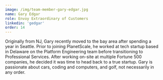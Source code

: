 ```yaml
---
image: /img/team-member-gary-edgar.jpg
name: Gary Edgar 
role: Envoy Extraordinary of Customers 
linkedin: 'gedgar'
order: 14
---
```


Originally from NJ, Gary recently moved to the bay area after spending a year in Seattle. Prior to joining PlanetScale, he worked at tech startup based in Delaware on the Platform Engineering team before transitioning to Professional Services. After working on-site at multiple Fortune 500 companies, he decided it was time to head back to a true startup. Gary is passionate about cars, coding and computers, and golf, not necessarily in any order.

